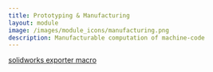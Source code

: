 ```yaml
---
title: Prototyping & Manufacturing
layout: module
image: /images/module_icons/manufacturing.png
description: Manufacturable computation of machine-code
---
```



[solidworks exporter macro](https://github.com/popupcad/code_popupcad_solidworks_exporter)